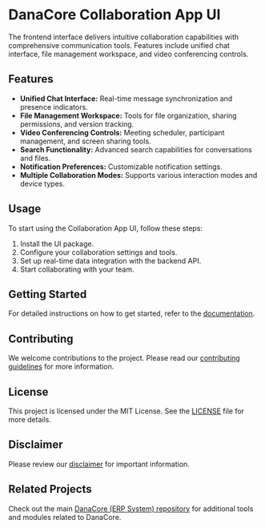 # DanaCore Collaboration App UI

The frontend interface delivers intuitive collaboration capabilities with comprehensive communication tools. Features include unified chat interface, file management workspace, and video conferencing controls.

## Features

- **Unified Chat Interface:** Real-time message synchronization and presence indicators.
- **File Management Workspace:** Tools for file organization, sharing permissions, and version tracking.
- **Video Conferencing Controls:** Meeting scheduler, participant management, and screen sharing tools.
- **Search Functionality:** Advanced search capabilities for conversations and files.
- **Notification Preferences:** Customizable notification settings.
- **Multiple Collaboration Modes:** Supports various interaction modes and device types.

## Usage

To start using the Collaboration App UI, follow these steps:
1. Install the UI package.
2. Configure your collaboration settings and tools.
3. Set up real-time data integration with the backend API.
4. Start collaborating with your team.

## Getting Started

For detailed instructions on how to get started, refer to the [documentation](https://github.com/navedrasul/danacore-collaboration-ui).

## Contributing

We welcome contributions to the project. Please read our [contributing guidelines](https://github.com/navedrasul/danacore-collaboration-ui/blob/main/CONTRIBUTING.md) for more information.

## License

This project is licensed under the MIT License. See the [LICENSE](https://github.com/navedrasul/danacore-collaboration-ui/blob/main/LICENSE) file for more details.

## Disclaimer

Please review our [disclaimer](https://github.com/navedrasul/danacore-collaboration-ui/blob/main/DISCLAIMER.md) for important information.

## Related Projects

Check out the main [DanaCore (ERP System) repository](https://github.com/navedrasul/DanaCore) for additional tools and modules related to DanaCore.
